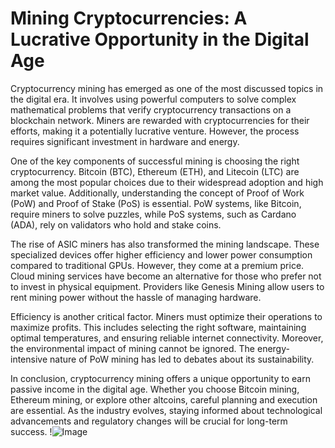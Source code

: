 # Mining Cryptocurrencies: A Lucrative Opportunity in the Digital Age

Cryptocurrency mining has emerged as one of the most discussed topics in the digital era. It involves using powerful computers to solve complex mathematical problems that verify cryptocurrency transactions on a blockchain network. Miners are rewarded with cryptocurrencies for their efforts, making it a potentially lucrative venture. However, the process requires significant investment in hardware and energy.

One of the key components of successful mining is choosing the right cryptocurrency. Bitcoin (BTC), Ethereum (ETH), and Litecoin (LTC) are among the most popular choices due to their widespread adoption and high market value. Additionally, understanding the concept of Proof of Work (PoW) and Proof of Stake (PoS) is essential. PoW systems, like Bitcoin, require miners to solve puzzles, while PoS systems, such as Cardano (ADA), rely on validators who hold and stake coins.

The rise of ASIC miners has also transformed the mining landscape. These specialized devices offer higher efficiency and lower power consumption compared to traditional GPUs. However, they come at a premium price. Cloud mining services have become an alternative for those who prefer not to invest in physical equipment. Providers like Genesis Mining allow users to rent mining power without the hassle of managing hardware.

Efficiency is another critical factor. Miners must optimize their operations to maximize profits. This includes selecting the right software, maintaining optimal temperatures, and ensuring reliable internet connectivity. Moreover, the environmental impact of mining cannot be ignored. The energy-intensive nature of PoW mining has led to debates about its sustainability.

In conclusion, cryptocurrency mining offers a unique opportunity to earn passive income in the digital age. Whether you choose Bitcoin mining, Ethereum mining, or explore other altcoins, careful planning and execution are essential. As the industry evolves, staying informed about technological advancements and regulatory changes will be crucial for long-term success. !![Image](https://github.com/user-attachments/assets/3be06921-4469-491d-bd37-5f14c53422b7)